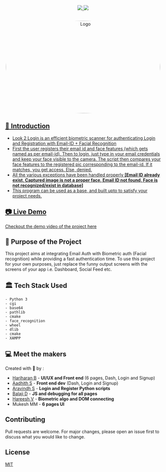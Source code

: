
<p align="center">
<br>
    <a href="" alt="Maintained">
        <img src="https://img.shields.io/maintenance/yes/2021"/>
    </a>
    <a href="" alt="Code Size">
        <img src="https://img.shields.io/github/languages/code-size/HariAcidReign/Biometric-Security-System"/>
    </a>
<br>
<br>
</p>
<p align="center">
    <a href="https://github.com/HariAcidReign/Biometric-Security-System">
        <img style="border-radius:50%" src="https://user-images.githubusercontent.com/58134096/115948010-2761fb00-a4e9-11eb-9a8d-bc37d98c7fd9.png" alt="Logo" width="500" height="300"> 
</p>
 
## 📌 Introduction 

- Look 2 Login is an efficient biometric scanner for authenticating Login and Registration with Email-ID + Facial Recognition
- First the user registers their email id and face features (which gets named as per email-id). Then to login, just type in your email credentials and keep your face visible to the camera. The script then compares your face features to the registered pic corresponding tp the email-id. If it matches, you get access. Else, denied. 
- All the various exceptions have been handled properly **[Email ID already exist, Captured image is not a proper face, Email ID not found, Face is not recognized/exist in database]**
- This program can be used as a base, and built upto to satisfy your project needs.

## 📷 Live Demo 

Checkout the demo video of the project [here](https://drive.google.com/file/d/1sucM_L-Qwbap3nVtWf2vTCGhBBF3EvR8/view?usp=sharing)

## 🎯 Purpose of the Project

This project aims at integrating Email Auth with Biometric auth (Facial recognition) while providing a fast authentication time. To use this project for your own purposes, just replace the funny output screens with the screens of your app i.e. Dashboard, Social Feed etc.  

## 🏛️ Tech Stack Used

```
- Python 3
- cgi
- base64
- pathlib
- cmake
- face_recognition
- wheel
- dlib
- cmake
- XAMPP
```


## 💻 Meet the makers

Created with 💖 by :
- [Hariharan B](https://github.com/HariAcidReign) - **UI/UX and Front end** (6 pages, Dash, Login and Signup)
- [Aadhith S](https://github.com/L3g3Nd4Ry-iwnl) - **Front end dev** (Dash, Login and Signup)
- [Aravindh S](https://github.com/Aravindh222) - **Login and Register Python scripts**
- [Balaji D](https://github.com/balajidass07) - **JS and debugging for all pages**
- [Hareesh V](https://github.com/hareesh2904) - **Biometric algo and DOM connecting**
- Mukesh MM - **6 pages UI**



## Contributing
Pull requests are welcome. For major changes, please open an issue first to discuss what you would like to change.


## License
[MIT](https://choosealicense.com/licenses/mit/)
